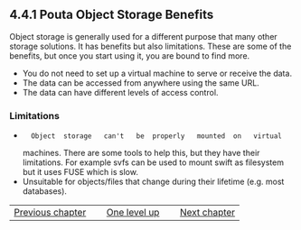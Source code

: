 ## 4.4.1 Pouta Object Storage Benefits

Object storage  is generally  used for a  different purpose  that many
other storage solutions.  It has  benefits but also limitations. These
are some of the  benefits, but once you start using  it, you are bound
to find more.

-   You do  not need to set  up a virtual machine to  serve or receive
    the data.
-   The data can be accessed from anywhere using the same URL.
-   The data can have different levels of access control.

### Limitations

-       Object  storage   can't   be  properly   mounted  on   virtual
    machines. There are  some tools to help this, but  they have their
    limitations.   For example  svfs can  be  used to  mount swift  as
    filesystem but it uses FUSE which is slow.
-    Unsuitable for  objects/files that  change during  their lifetime
    (e.g.  most databases).

|                    | | | | |
|--------------------|-----|----------------------------------|-----|----------------|
| [Previous chapter] |     | [One level up][Previous chapter] |     | [Next chapter] |

  [Previous chapter]: https://research.csc.fi/pouta-object-storage
  [Next chapter]: https://research.csc.fi/pouta-object-storage-system-characteristics
